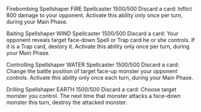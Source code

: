 Firebombing Spellshaper
FIRE
Spellcaster
1500/500
Discard a card: Inflict 800 damage to your opponent. Activate this ability only once per turn, during your Main Phase.

Baiting Spellshaper
WIND
Spellcaster
1500/500
Discard a card: Your opponent reveals target face-down Spell or Trap card he or she controls. If it is a Trap card, destory it. Activate this ability only once per turn, during your Main Phase.

Controlling Spellshaper
WATER
Spellcaster
1500/500
Discard a card: Change the battle position of target face-up monster your opponent controls. Activate this ability only once each turn, during your Main Phase.

Drilling Spellshaper
EARTH
1500/500
Discard a card: Choose target monster you control. The next time that monster attacks a face-down monster this turn, destroy the attacked monster.
